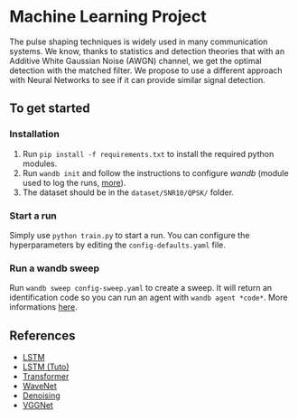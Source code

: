 # Machine Learning Project
The pulse shaping techniques is widely
used in many communication systems.
We know, thanks to statistics and detection theories that with an Additive White
Gaussian Noise (AWGN) channel, we get
the optimal detection with the matched
filter. We propose to use a different
approach with Neural Networks to see if
it can provide similar signal detection.


## To get started

### Installation
1. Run `pip install -f requirements.txt` to install the required python modules.
2. Run `wandb init` and follow the instructions to configure *wandb* (module used to log the runs, [more](https://docs.wandb.com/overview)).
3. The dataset should be in the `dataset/SNR10/QPSK/` folder.

### Start a run
Simply use `python train.py` to start a run. You can configure the hyperparameters by editing the `config-defaults.yaml` file.

### Run a wandb sweep
Run `wandb sweep config-sweep.yaml` to create a sweep. It will return an identification code so you can run an agent with `wandb agent *code*`.
More informations [here](https://docs.wandb.com/library/sweeps).

## References
- [LSTM](https://static.googleusercontent.com/media/research.google.com/en//pubs/archive/43905.pdf)
- [LSTM (Tuto)](https://arxiv.org/pdf/1909.09586.pdf)
- [Transformer](https://arxiv.org/pdf/1706.03762.pdf)
- [WaveNet](https://arxiv.org/pdf/1609.03499.pdf)
- [Denoising](https://papers.nips.cc/paper/4686-image-denoising-and-inpainting-with-deep-neural-networks.pdf)
- [VGGNet](https://arxiv.org/pdf/1409.1556.pdf)